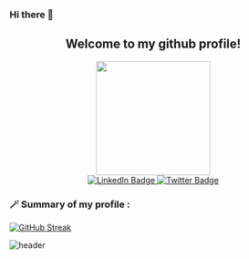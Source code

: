 ### Hi there 👋

<!--![header](https://capsule-render.vercel.app/api?type=wave&color=gradient&height=300&section=footer&text=capsule%20render&fontSize=90)-->

<h2 align = "center">Welcome to my github profile!</h2>
<div id="header" align="center">
  <img src="https://media2.giphy.com/media/HEPwfdu6T6svpPE1eN/giphy.gif" width="200" height="200"/>
</div>

<div id="badges" align="center">
  <a href="https://www.linkedin.com/in/priyal287/">
    <img src="https://img.shields.io/badge/LinkedIn-blue?style=for-the-badge&logo=linkedin&logoColor=white" alt="LinkedIn Badge"/>
  </a>
  <a href="https://medium.com/@priyalsobti">
    <img src="https://img.shields.io/badge/Medium-black?style=for-the-badge&logo=medium&logoColor=white" alt="Twitter Badge"/>
  </a>
</div>

### :magic_wand: Summary of my profile :

[![GitHub Streak](http://github-readme-streak-stats.herokuapp.com?user=Priyal2807&theme=dark&background=34495E)](https://git.io/streak-stats)

![header](https://capsule-render.vercel.app/api?type=Rect&color=gradient&height=100&section=footer&text=In%20the%20Making&fontSize=30&fontColor=black)

